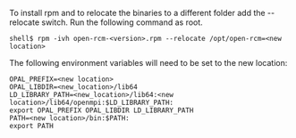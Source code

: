 To install rpm and to relocate the binaries to a different folder add the --relocate switch.  Run the following command as root.
```
shell$ rpm -ivh open-rcm-<version>.rpm --relocate /opt/open-rcm=<new location>
```
The following environment variables will need to be set to the new location:
```
OPAL_PREFIX=<new location>
OPAL_LIBDIR=<new_location>/lib64
LD_LIBRARY_PATH=<new_location>/lib64:<new location>/lib64/openmpi:$LD_LIBRARY_PATH:
export OPAL_PREFIX OPAL_LIBDIR LD_LIBRARY_PATH
PATH=<new location>/bin:$PATH:
export PATH
```